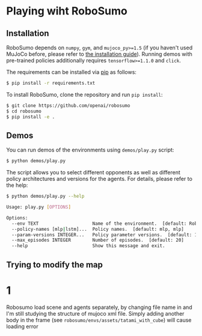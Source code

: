 Playing wiht RoboSumo
========

## Installation

RoboSumo depends on `numpy`, `gym`, and `mujoco_py>=1.5` (if you haven't used MuJoCo before, please refer to [the installation guide](https://github.com/openai/mujoco-py)).
Running demos with pre-trained policies additionally requires `tensorflow>=1.1.0` and `click`.

The requirements can be installed via [pip](https://pypi.python.org/pypi/pip) as follows:

```bash
$ pip install -r requirements.txt
```

To install RoboSumo, clone the repository and run `pip install`:

```bash
$ git clone https://github.com/openai/robosumo
$ cd robosumo
$ pip install -e .
```

## Demos

You can run demos of the environments using `demos/play.py` script:

```bash
$ python demos/play.py
```

The script allows you to select different opponents as well as different policy architectures and versions for the agents.
For details, please refer to the help:

```bash
$ python demos/play.py --help

Usage: play.py [OPTIONS]

Options:
  --env TEXT                    Name of the environment.  [default: RoboSumo-Ant-vs-Ant-v0]
  --policy-names [mlp|lstm]...  Policy names.  [default: mlp, mlp]
  --param-versions INTEGER...   Policy parameter versions.  [default: 1, 1]
  --max_episodes INTEGER        Number of episodes.  [default: 20]
  --help                        Show this message and exit.
```

## Trying to modify the map

# 1

Robosumo load scene and agents separately, by changing file name in and I'm still studying the structure of mujoco xml file.
Simply adding another body in the frame (see `robosumo/envs/assets/tatami_with_cube`) will cause loading error


